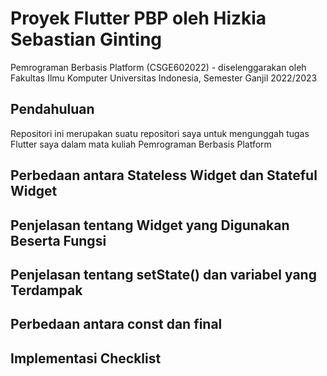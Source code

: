 # Proyek Flutter PBP oleh Hizkia Sebastian Ginting

Pemrograman Berbasis Platform (CSGE602022) - diselenggarakan oleh Fakultas Ilmu Komputer Universitas Indonesia, Semester Ganjil 2022/2023

## Pendahuluan

Repositori ini merupakan suatu repositori saya untuk mengunggah tugas Flutter saya dalam mata kuliah Pemrograman Berbasis Platform

## Perbedaan antara Stateless Widget dan Stateful Widget

## Penjelasan tentang Widget yang Digunakan Beserta Fungsi

## Penjelasan tentang setState() dan variabel yang Terdampak

## Perbedaan antara const dan final

## Implementasi Checklist
